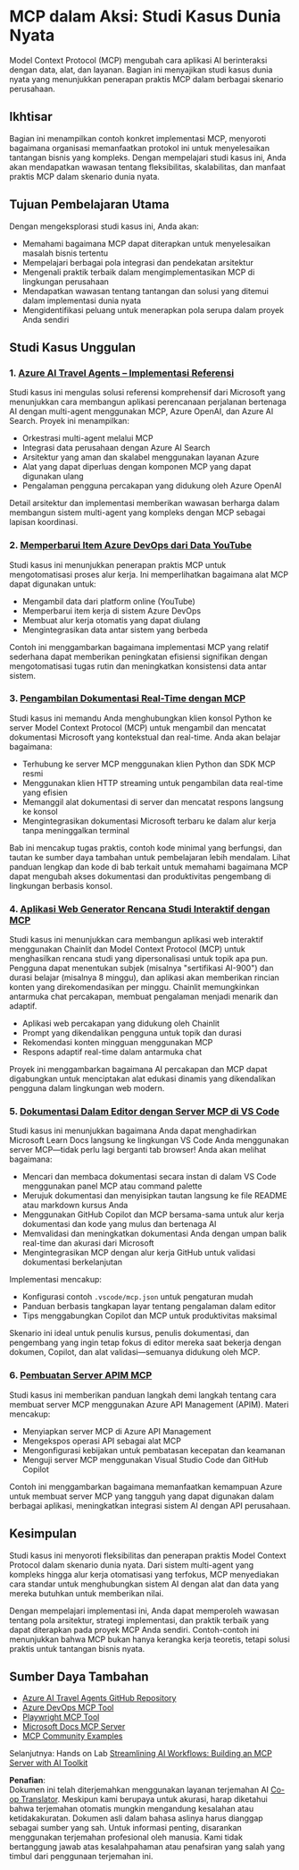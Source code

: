 <!--
CO_OP_TRANSLATOR_METADATA:
{
  "original_hash": "873741da08dd6537858d5e14c3a386e1",
  "translation_date": "2025-07-04T18:08:04+00:00",
  "source_file": "09-CaseStudy/README.md",
  "language_code": "id"
}
-->
# MCP dalam Aksi: Studi Kasus Dunia Nyata

Model Context Protocol (MCP) mengubah cara aplikasi AI berinteraksi dengan data, alat, dan layanan. Bagian ini menyajikan studi kasus dunia nyata yang menunjukkan penerapan praktis MCP dalam berbagai skenario perusahaan.

## Ikhtisar

Bagian ini menampilkan contoh konkret implementasi MCP, menyoroti bagaimana organisasi memanfaatkan protokol ini untuk menyelesaikan tantangan bisnis yang kompleks. Dengan mempelajari studi kasus ini, Anda akan mendapatkan wawasan tentang fleksibilitas, skalabilitas, dan manfaat praktis MCP dalam skenario dunia nyata.

## Tujuan Pembelajaran Utama

Dengan mengeksplorasi studi kasus ini, Anda akan:

- Memahami bagaimana MCP dapat diterapkan untuk menyelesaikan masalah bisnis tertentu
- Mempelajari berbagai pola integrasi dan pendekatan arsitektur
- Mengenali praktik terbaik dalam mengimplementasikan MCP di lingkungan perusahaan
- Mendapatkan wawasan tentang tantangan dan solusi yang ditemui dalam implementasi dunia nyata
- Mengidentifikasi peluang untuk menerapkan pola serupa dalam proyek Anda sendiri

## Studi Kasus Unggulan

### 1. [Azure AI Travel Agents – Implementasi Referensi](./travelagentsample.md)

Studi kasus ini mengulas solusi referensi komprehensif dari Microsoft yang menunjukkan cara membangun aplikasi perencanaan perjalanan bertenaga AI dengan multi-agent menggunakan MCP, Azure OpenAI, dan Azure AI Search. Proyek ini menampilkan:

- Orkestrasi multi-agent melalui MCP
- Integrasi data perusahaan dengan Azure AI Search
- Arsitektur yang aman dan skalabel menggunakan layanan Azure
- Alat yang dapat diperluas dengan komponen MCP yang dapat digunakan ulang
- Pengalaman pengguna percakapan yang didukung oleh Azure OpenAI

Detail arsitektur dan implementasi memberikan wawasan berharga dalam membangun sistem multi-agent yang kompleks dengan MCP sebagai lapisan koordinasi.

### 2. [Memperbarui Item Azure DevOps dari Data YouTube](./UpdateADOItemsFromYT.md)

Studi kasus ini menunjukkan penerapan praktis MCP untuk mengotomatisasi proses alur kerja. Ini memperlihatkan bagaimana alat MCP dapat digunakan untuk:

- Mengambil data dari platform online (YouTube)
- Memperbarui item kerja di sistem Azure DevOps
- Membuat alur kerja otomatis yang dapat diulang
- Mengintegrasikan data antar sistem yang berbeda

Contoh ini menggambarkan bagaimana implementasi MCP yang relatif sederhana dapat memberikan peningkatan efisiensi signifikan dengan mengotomatisasi tugas rutin dan meningkatkan konsistensi data antar sistem.

### 3. [Pengambilan Dokumentasi Real-Time dengan MCP](./docs-mcp/README.md)

Studi kasus ini memandu Anda menghubungkan klien konsol Python ke server Model Context Protocol (MCP) untuk mengambil dan mencatat dokumentasi Microsoft yang kontekstual dan real-time. Anda akan belajar bagaimana:

- Terhubung ke server MCP menggunakan klien Python dan SDK MCP resmi
- Menggunakan klien HTTP streaming untuk pengambilan data real-time yang efisien
- Memanggil alat dokumentasi di server dan mencatat respons langsung ke konsol
- Mengintegrasikan dokumentasi Microsoft terbaru ke dalam alur kerja tanpa meninggalkan terminal

Bab ini mencakup tugas praktis, contoh kode minimal yang berfungsi, dan tautan ke sumber daya tambahan untuk pembelajaran lebih mendalam. Lihat panduan lengkap dan kode di bab terkait untuk memahami bagaimana MCP dapat mengubah akses dokumentasi dan produktivitas pengembang di lingkungan berbasis konsol.

### 4. [Aplikasi Web Generator Rencana Studi Interaktif dengan MCP](./docs-mcp/README.md)

Studi kasus ini menunjukkan cara membangun aplikasi web interaktif menggunakan Chainlit dan Model Context Protocol (MCP) untuk menghasilkan rencana studi yang dipersonalisasi untuk topik apa pun. Pengguna dapat menentukan subjek (misalnya "sertifikasi AI-900") dan durasi belajar (misalnya 8 minggu), dan aplikasi akan memberikan rincian konten yang direkomendasikan per minggu. Chainlit memungkinkan antarmuka chat percakapan, membuat pengalaman menjadi menarik dan adaptif.

- Aplikasi web percakapan yang didukung oleh Chainlit
- Prompt yang dikendalikan pengguna untuk topik dan durasi
- Rekomendasi konten mingguan menggunakan MCP
- Respons adaptif real-time dalam antarmuka chat

Proyek ini menggambarkan bagaimana AI percakapan dan MCP dapat digabungkan untuk menciptakan alat edukasi dinamis yang dikendalikan pengguna dalam lingkungan web modern.

### 5. [Dokumentasi Dalam Editor dengan Server MCP di VS Code](./docs-mcp/README.md)

Studi kasus ini menunjukkan bagaimana Anda dapat menghadirkan Microsoft Learn Docs langsung ke lingkungan VS Code Anda menggunakan server MCP—tidak perlu lagi berganti tab browser! Anda akan melihat bagaimana:

- Mencari dan membaca dokumentasi secara instan di dalam VS Code menggunakan panel MCP atau command palette
- Merujuk dokumentasi dan menyisipkan tautan langsung ke file README atau markdown kursus Anda
- Menggunakan GitHub Copilot dan MCP bersama-sama untuk alur kerja dokumentasi dan kode yang mulus dan bertenaga AI
- Memvalidasi dan meningkatkan dokumentasi Anda dengan umpan balik real-time dan akurasi dari Microsoft
- Mengintegrasikan MCP dengan alur kerja GitHub untuk validasi dokumentasi berkelanjutan

Implementasi mencakup:
- Konfigurasi contoh `.vscode/mcp.json` untuk pengaturan mudah
- Panduan berbasis tangkapan layar tentang pengalaman dalam editor
- Tips menggabungkan Copilot dan MCP untuk produktivitas maksimal

Skenario ini ideal untuk penulis kursus, penulis dokumentasi, dan pengembang yang ingin tetap fokus di editor mereka saat bekerja dengan dokumen, Copilot, dan alat validasi—semuanya didukung oleh MCP.

### 6. [Pembuatan Server APIM MCP](./apimsample.md)

Studi kasus ini memberikan panduan langkah demi langkah tentang cara membuat server MCP menggunakan Azure API Management (APIM). Materi mencakup:
- Menyiapkan server MCP di Azure API Management
- Mengekspos operasi API sebagai alat MCP
- Mengonfigurasi kebijakan untuk pembatasan kecepatan dan keamanan
- Menguji server MCP menggunakan Visual Studio Code dan GitHub Copilot

Contoh ini menggambarkan bagaimana memanfaatkan kemampuan Azure untuk membuat server MCP yang tangguh yang dapat digunakan dalam berbagai aplikasi, meningkatkan integrasi sistem AI dengan API perusahaan.

## Kesimpulan

Studi kasus ini menyoroti fleksibilitas dan penerapan praktis Model Context Protocol dalam skenario dunia nyata. Dari sistem multi-agent yang kompleks hingga alur kerja otomatisasi yang terfokus, MCP menyediakan cara standar untuk menghubungkan sistem AI dengan alat dan data yang mereka butuhkan untuk memberikan nilai.

Dengan mempelajari implementasi ini, Anda dapat memperoleh wawasan tentang pola arsitektur, strategi implementasi, dan praktik terbaik yang dapat diterapkan pada proyek MCP Anda sendiri. Contoh-contoh ini menunjukkan bahwa MCP bukan hanya kerangka kerja teoretis, tetapi solusi praktis untuk tantangan bisnis nyata.

## Sumber Daya Tambahan

- [Azure AI Travel Agents GitHub Repository](https://github.com/Azure-Samples/azure-ai-travel-agents)
- [Azure DevOps MCP Tool](https://github.com/microsoft/azure-devops-mcp)
- [Playwright MCP Tool](https://github.com/microsoft/playwright-mcp)
- [Microsoft Docs MCP Server](https://github.com/MicrosoftDocs/mcp)
- [MCP Community Examples](https://github.com/microsoft/mcp)

Selanjutnya: Hands on Lab [Streamlining AI Workflows: Building an MCP Server with AI Toolkit](../10-StreamliningAIWorkflowsBuildingAnMCPServerWithAIToolkit/README.md)

**Penafian**:  
Dokumen ini telah diterjemahkan menggunakan layanan terjemahan AI [Co-op Translator](https://github.com/Azure/co-op-translator). Meskipun kami berupaya untuk akurasi, harap diketahui bahwa terjemahan otomatis mungkin mengandung kesalahan atau ketidakakuratan. Dokumen asli dalam bahasa aslinya harus dianggap sebagai sumber yang sah. Untuk informasi penting, disarankan menggunakan terjemahan profesional oleh manusia. Kami tidak bertanggung jawab atas kesalahpahaman atau penafsiran yang salah yang timbul dari penggunaan terjemahan ini.